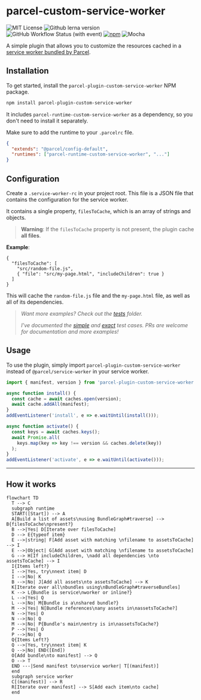 # parcel-custom-service-worker

![MIT License](https://img.shields.io/github/license/grimsteel/parcel-custom-service-worker?logo=code&style=for-the-badge&color=orange)
![Github lerna version](https://img.shields.io/github/lerna-json/v/grimsteel/parcel-custom-service-worker?color=blueviolet&logo=lerna&style=for-the-badge)
![GitHub Workflow Status (with event)](https://img.shields.io/github/actions/workflow/status/grimsteel/parcel-custom-service-worker/build-and-test.yml?event=push&label=test&logo=github%20actions&logoColor=white&style=for-the-badge)
[![npm](https://img.shields.io/npm/v/parcel-plugin-custom-service-worker?logo=npm&style=for-the-badge)](https://www.npmjs.com/package/parcel-plugin-custom-service-worker)
![Mocha](https://img.shields.io/badge/-mocha-c29d7f?logo=mocha&logoColor=c29d7f&labelColor=white&style=for-the-badge)

A simple plugin that allows you to customize the resources cached in a [service worker bundled by Parcel](https://parceljs.org/languages/javascript/#service-workers).

## Installation

To get started, install the `parcel-plugin-custom-service-worker` NPM package.

```bash
npm install parcel-plugin-custom-service-worker
```

It includes `parcel-runtime-custom-service-worker` as a dependency, so you don't need to install it separately.

Make sure to add the runtime to your `.parcelrc` file.

```json
{
  "extends": "@parcel/config-default",
  "runtimes": ["parcel-runtime-custom-service-worker", "..."]
}
```

## Configuration

Create a `.service-worker-rc` in your project root. This file is a JSON file that contains the configuration for the service worker.

It contains a single property, `filesToCache`, which is an array of strings and objects.

>  **Warning**: If the `filesToCache` property is not present, the plugin cache **all files**.

**Example**:
```jsonc
{
  "filesToCache": [
    "src/random-file.js",
    { "file": "src/my-page.html", "includeChildren": true }
  ]
}
```

This will cache the `random-file.js` file and the `my-page.html` file, as well as all of its dependencies.

> _Want more examples? Check out the [tests](./tests) folder._
>
> _I've documented the [simple](./tests/simple) and [exact](./tests/exact) test cases._
> _PRs are welcome for documentation and more examples!_


## Usage

To use the plugin, simply import `parcel-plugin-custom-service-worker` instead of `@parcel/service-worker` in your service worker.

```js
import { manifest, version } from 'parcel-plugin-custom-service-worker';

async function install() {
  const cache = await caches.open(version);
  await cache.addAll(manifest);
}
addEventListener('install', e => e.waitUntil(install()));

async function activate() {
  const keys = await caches.keys();
  await Promise.all(
    keys.map(key => key !== version && caches.delete(key))
  );
}
addEventListener('activate', e => e.waitUntil(activate()));
```

---

## How it works

```mermaid
flowchart TD
  T --> C
  subgraph runtime
  START([Start]) --> A
  A[Build a list of assets\nusing BundleGraph#traverse] --> B{filesToCache\npresent?}
  B -->|Yes| D[Iterate over filesToCache]
  D --> E{typeof item}
  E -->|string| F[Add asset with matching \nfilename to assetsToCache] --> I
  E -->|Object| G[Add asset with matching \nfilename to assetsToCache]
  G --> H[If includeChildren, \nadd all dependencies \nto assetsToCache] --> I
  I{Items left?}
  I -->|Yes, try\nnext item| D
  I -->|No| K
  B -->|No| J[Add all assets\nto assetsToCache] --> K
  K[Iterate over all\nbundles using\nBundleGraph#traverseBundles]
  K --> L{Bundle is service\nworker or inline?}
  L -->|Yes| Q
  L -->|No| M{Bundle is a\nshared bundle?}
  M -->|Yes| N[Bundle references\nany assets in\nassetsToCache?]
  N -->|Yes| O
  N -->|No| Q
  M -->|No| P{Bundle's main\nentry is in\nassetsToCache?}
  P -->|Yes| O
  P -->|No| Q
  Q{Items Left?}
  Q -->|Yes, try\nnext item| K
  Q -->|No| END([End])
  O[Add bundle\nto manifest] --> Q
  O --> T
  END ---|Send manifest to\nservice worker| T[(manifest)]
  end
  subgraph service worker
  C[(manifest)] --> R
  R[Iterate over manifest] --> S[Add each item\nto cache]
  end
```